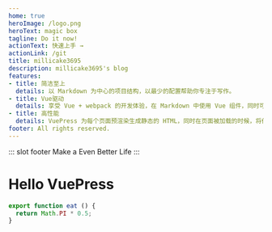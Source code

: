 ```yaml
---
home: true
heroImage: /logo.png
heroText: magic box
tagline: Do it now!
actionText: 快速上手 →
actionLink: /git
title: millicake3695
description: millicake3695's blog
features:
- title: 简洁至上
  details: 以 Markdown 为中心的项目结构，以最少的配置帮助你专注于写作。
- title: Vue驱动
  details: 享受 Vue + webpack 的开发体验，在 Markdown 中使用 Vue 组件，同时可以使用 Vue 来开发自定义主题。
- title: 高性能
  details: VuePress 为每个页面预渲染生成静态的 HTML，同时在页面被加载的时候，将作为 SPA 运行。
footer: All rights reserved.
---
```


::: slot footer
Make a Even Better Life
:::

# Hello VuePress


```js
export function eat () {
  return Math.PI * 0.5;
}
```